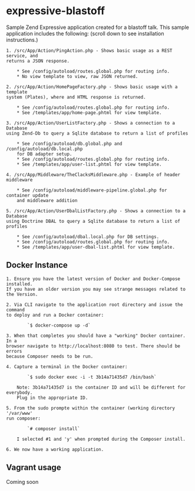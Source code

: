 # expressive-blastoff

Sample Zend Expressive application created for a blastoff talk. This sample 
application includes the following: (scroll down to see installation instructions.)

	1. /src/App/Action/PingAction.php - Shows basic usage as a REST service, and 
	returns a JSON response.
	
		* See /config/autoload/routes.global.php for routing info.
		* No view template to view, raw JSON returned.

	2. /src/App/Action/HomePageFactory.php - Shows basic usage with a template 
	system (Plates), where and HTML response is returned.
	
		* See /config/autoload/routes.global.php for routing info.
		* See /templates/app/home-page.phtml for view template.
	
	3. /src/App/Action/UserListFactory.php - Shows a connection to a Database 
	using Zend-Db to query a Sqlite database to return a list of profiles
	
		* See /config/autoload/db.global.php and /config/autoload/db.local.php 
		for DB adapter setup.
		* See /config/autoload/routes.global.php for routing info.
		* See /templates/app/user-list.phtml for view template.
		
    4. /src/App/Middleware/TheClacksMiddleware.php - Example of header middleware
    
        * See /config/autoload/middleware-pipeline.global.php for container update 
        and middleware addition

    5. /src/App/Action/UserDbalListFactory.php - Shows a connection to a Database 
    using Doctrine DBAL to query a Sqlite database to return a list of profiles
    
        * See /config/autoload/dbal.local.php for DB settings.
        * See /config/autoload/routes.global.php for routing info.
        * See /templates/app/user-dbal-list.phtml for view template.

## Docker Instance

    1. Ensure you have the latest version of Docker and Docker-Compose installed. 
    If you have an older version you may see strange messages related to the Version.
    
    2. Via CLI navigate to the application root directory and issue the command 
    to deploy and run a Docker container:
    
```
        `$ docker-compose up -d`
```
        
    3. When that completes you should have a "working" Docker container. In a 
    browser navigate to http://localhost:8080 to test. There should be errors 
    because Composer needs to be run.
    
    4. Capture a terminal in the Docker container:
    
```
        `$ sudo docker exec -i -t 3b14a71435d7 /bin/bash`
```
        
        Note: 3b14a71435d7 is the container ID and will be different for everybody. 
        Plug in the appropriate ID.
        
    5. From the sudo prompte within the container (working directory '/var/www' 
    run composer:
    
```
        `# composer install`
```
        
        I selected #1 and 'y' when prompted during the Composer install.
        
    6. We now have a working application.

## Vagrant usage

Coming soon